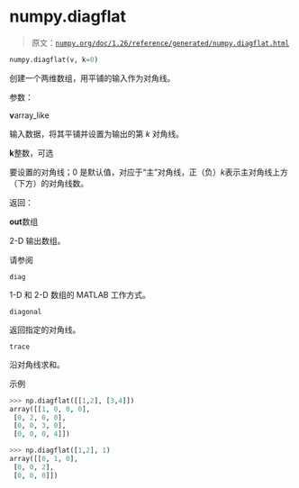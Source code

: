 # numpy.diagflat

> 原文：[`numpy.org/doc/1.26/reference/generated/numpy.diagflat.html`](https://numpy.org/doc/1.26/reference/generated/numpy.diagflat.html)

```py
numpy.diagflat(v, k=0)
```

创建一个两维数组，用平铺的输入作为对角线。

参数：

**v**array_like

输入数据，将其平铺并设置为输出的第 *k* 对角线。

**k**整数，可选

要设置的对角线；0 是默认值，对应于“主”对角线，正（负）*k*表示主对角线上方（下方）的对角线数。

返回：

**out**数组

2-D 输出数组。

请参阅

`diag`

1-D 和 2-D 数组的 MATLAB 工作方式。

`diagonal`

返回指定的对角线。

`trace`

沿对角线求和。

示例

```py
>>> np.diagflat([[1,2], [3,4]])
array([[1, 0, 0, 0],
 [0, 2, 0, 0],
 [0, 0, 3, 0],
 [0, 0, 0, 4]]) 
```

```py
>>> np.diagflat([1,2], 1)
array([[0, 1, 0],
 [0, 0, 2],
 [0, 0, 0]]) 
```
